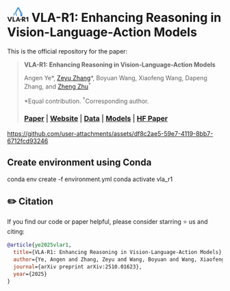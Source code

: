 # <img src="https://github.com/GigaAI-research/VLA-R1/blob/website/assets/vlar1_logo.png" alt="logo" width="50"/> VLA-R1: Enhancing Reasoning in Vision-Language-Action Models

This is the official repository for the paper:
> **VLA-R1: Enhancing Reasoning in Vision-Language-Action Models**
>
> Angen Ye\*, [Zeyu Zhang](https://steve-zeyu-zhang.github.io/)\*, Boyuan Wang, Xiaofeng Wang, Dapeng Zhang, and [Zheng Zhu](http://www.zhengzhu.net/)<sup>†</sup>
>
> \*Equal contribution. <sup>†</sup>Corresponding author.
>
> ### [Paper](https://arxiv.org/abs/2510.01623) | [Website](https://gigaai-research.github.io/VLA-R1) | [Data]() | [Models]() | [HF Paper](https://huggingface.co/papers/2510.01623)

https://github.com/user-attachments/assets/df8c2ae5-59e7-4119-8bb7-6712fcd93246

## Create environment using Conda
conda env create -f environment.yml
conda activate vla_r1

## ✏️ Citation
If you find our code or paper helpful, please consider starring ⭐ us and citing:
```bibtex
@article{ye2025vlar1,
  title={VLA-R1: Enhancing Reasoning in Vision-Language-Action Models},
  author={Ye, Angen and Zhang, Zeyu and Wang, Boyuan and Wang, Xiaofeng and Zhang, Dapeng and Zhu, Zheng},
  journal={arXiv preprint arXiv:2510.01623},
  year={2025}
}
```







